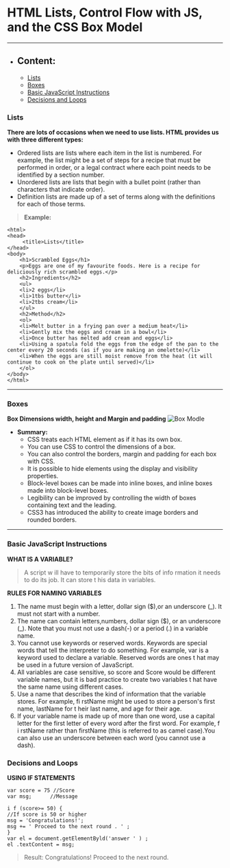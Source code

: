 # HTML Lists, Control Flow with JS, and the CSS Box Model

-------

* ## Content:
    * [Lists](#lists)
    * [Boxes](#boxes)
    * [Basic JavaScript Instructions](#basic-javascript-instructions)
    * [Decisions and Loops](#decisions-and-loops)

### Lists
**There are lots of occasions when we need to use lists. HTML provides us with three different types:**

* Ordered lists are lists where each item in the list is numbered. For example, the list might be a set of steps for a recipe that must be performed in order, or a legal contract
where each point needs to be identified by a section number.
* Unordered lists are lists that begin with a bullet point (rather than characters that indicate order).
* Definition lists are made up of a set of terms along with the definitions for each of those terms.

> **Example:**


```
<html>
<head>
     <title>Lists</title>
</head>
<body>
    <h1>Scrambled Eggs</h1>
    <p>Eggs are one of my favourite foods. Here is a recipe for deliciously rich scrambled eggs.</p>
    <h2>Ingredients</h2>
    <ul>
	<li>2 eggs</li>
	<li>1tbs butter</li>
	<li>2tbs cream</li>
	</ul>
    <h2>Method</h2>
    <ol>
    <li>Melt butter in a frying pan over a medium heat</li>
	<li>Gently mix the eggs and cream in a bowl</li>
	<li>Once butter has melted add cream and eggs</li>
	<li>Using a spatula fold the eggs from the edge of the pan to the center every 20 seconds (as if you are making an omelette)</li>
	<li>When the eggs are still moist remove from the heat (it will continue to cook on the plate until served)</li>
    </ol>
</body>
</html>
```

-----

### Boxes
 **Box Dimensions width, height and Margin and padding**
 ![Box Modle](https://devopedia.org/images/article/289/5708.1602657423.png)

 * **Summary:**
    * CSS treats each HTML element as if it has its own box.
    * You can use CSS to control the dimensions of a box.
    * You can also control the borders, margin and padding for each box with CSS.
    * It is possible to hide elements using the display and visibility properties.
    * Block-level boxes can be made into inline boxes, and inline boxes made into block-level boxes.
    * Legibility can be improved by controlling the width of boxes containing text and the leading.
    * CSS3 has introduced the ability to create image borders and rounded borders.

----

### Basic JavaScript Instructions

**WHAT IS A VARIABLE?**
> A script w ill have to temporarily store the bits of info rmation it needs to do its job. It can store t his data in variables.

**RULES FOR NAMING VARIABLES**
1. The name must begin with a letter, dollar sign ($),or an underscore (_). It must not start with a number.
2. The name can contain letters,numbers, dollar sign ($), or an underscore (_). Note that you must not use a dash(-) or a period (.) in a variable name.
3. You cannot use keywords or reserved words. Keywords are special words that tell the interpreter to do something. For example, var is a keyword used to declare a variable. Reserved words are ones t hat may be used in a future version of JavaScript.
4. All variables are case sensitive, so score and Score would be different variable names, but it is bad practice to create two variables t hat have the same name using different cases.
5. Use a name that describes the kind of information that the variable stores. For example, fi rstName might be used to store a person's first name, lastName for t heir last name, and age for their age.
6. If your variable name is made up of more than one word, use a capital letter for the first letter of every word after the first word. For example, f i rstName rather than firstName (this is referred to as camel case).You can also use an underscore between each word (you cannot use a dash).

### Decisions and Loops
**USING IF STATEMENTS**

```
var score = 75 //Score  
var msg;      //Message

i f (score>= 50) {
//If score is 50 or higher
msg = 'Congratulations!';
msg += ' Proceed to the next round . ' ;
}
var el = document.getElementByld('answer ' ) ;
el .textContent = msg;
```

> Result:
> Congratulations! Proceed to the next round.

